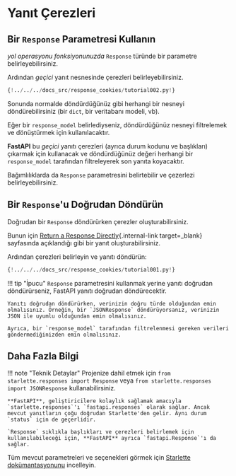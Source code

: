 # Yanıt Çerezleri

## Bir `Response` Parametresi Kullanın

*yol operasyonu fonksiyonunuzda* `Response` türünde bir parametre belirleyebilirsiniz.

Ardından *geçici* yanıt nesnesinde çerezleri belirleyebilirsiniz.

```Python hl_lines="1  8-9"
{!../../../docs_src/response_cookies/tutorial002.py!}
```

Sonunda normalde döndürdüğünüz gibi herhangi bir nesneyi döndürebilirsiniz (bir `dict`, bir veritabanı modeli, vb).

Eğer bir `response_model` belirlediyseniz, döndürdüğünüz nesneyi filtrelemek ve dönüştürmek için kullanılacaktır.

**FastAPI** bu *geçici* yanıtı çerezleri (ayrıca durum kodunu ve başlıkları) çıkarmak için kullanacak ve döndürdüğünüz değeri herhangi bir `response_model` tarafından filtreleyerek son yanıta koyacaktır.

Bağımlılıklarda da `Response` parametresini belirtebilir ve çezerlezi belirleyebilirsiniz.

## Bir `Response`'u Doğrudan Döndürün

Doğrudan bir `Response` döndürürken çerezler oluşturabilirsiniz.

Bunun için [Return a Response Directly](response-directly.md){.internal-link target=_blank} sayfasında açıklandığı gibi bir yanıt oluşturabilirsiniz.

Ardından çerezleri belirleyin ve yanıtı döndürün:

```Python hl_lines="10-12"
{!../../../docs_src/response_cookies/tutorial001.py!}
```

!!! tip "İpucu"
    `Response` parametresini kullanmak yerine yanıtı doğrudan döndürürseniz, FastAPI yanıtı doğrudan döndürecektir.

    Yanıtı doğrudan döndürürken, verinizin doğru türde olduğundan emin olmalısınız. Örneğin, bir `JSONResponse` döndürüyorsanız, verinizin JSON ile uyumlu olduğundan emin olmalısınız.

    Ayrıca, bir `response_model` tarafından filtrelenmesi gereken verileri göndermediğinizden emin olmalısınız.

## Daha Fazla Bilgi

!!! note "Teknik Detaylar"
    Projenize dahil etmek için `from starlette.responses import Response` veya `from starlette.responses import JSONResponse` kullanabilirsiniz.

    **FastAPI**, geliştiricilere kolaylık sağlamak amacıyla `starlette.responses`'ı `fastapi.responses` olarak sağlar. Ancak mevcut yanıtların çoğu doğrudan Starlette'den gelir. Aynı durum `status` için de geçerlidir.

    `Response` sıklıkla başlıkları ve çerezleri belirlemek için kullanılabileceği için, **FastAPI** ayrıca `fastapi.Response`'ı da sağlar.

Tüm mevcut parametreleri ve seçenekleri görmek için <a href="https://www.starlette.io/responses/#set-cookie" class="external-link" target="_blank">Starlette dokümantasyonunu</a> incelleyin.
